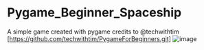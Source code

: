 # Pygame_Beginner_Spaceship
A simple game created with pygame
credits to @techwithtim [https://github.com/techwithtim/PygameForBeginners.git]
![image](https://github.com/TarkanC/Pygame_Beginner_Spaceship/assets/113241174/c3b9c077-9fde-4215-892d-3f967fe26e21)
